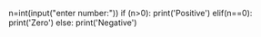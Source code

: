 n=int(input("enter number:"))
if (n>0):
  print('Positive')
elif(n==0):
  print('Zero')
else:
  print('Negative')
